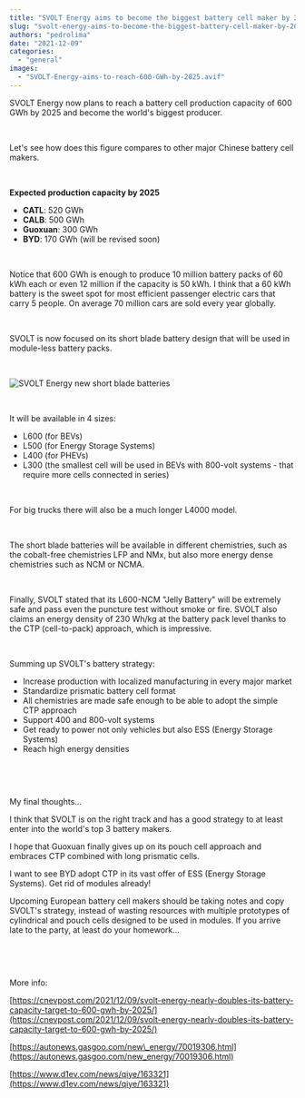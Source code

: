 ```yaml
---
title: "SVOLT Energy aims to become the biggest battery cell maker by 2025"
slug: "svolt-energy-aims-to-become-the-biggest-battery-cell-maker-by-2025"
authors: "pedrolima"
date: "2021-12-09"
categories: 
  - "general"
images: 
  - "SVOLT-Energy-aims-to-reach-600-GWh-by-2025.avif"
---
```


SVOLT Energy now plans to reach a battery cell production capacity of 600 GWh by 2025 and become the world's biggest producer.

 

Let's see how does this figure compares to other major Chinese battery cell makers.

 

**Expected production capacity by 2025**

- **CATL**: 520 GWh
- **CALB**: 500 GWh
- **Guoxuan**: 300 GWh
- **BYD**: 170 GWh (will be revised soon)

 

Notice that 600 GWh is enough to produce 10 million battery packs of 60 kWh each or even 12 million if the capacity is 50 kWh. I think that a 60 kWh battery is the sweet spot for most efficient passenger electric cars that carry 5 people. On average 70 million cars are sold every year globally.

 

SVOLT is now focused on its short blade battery design that will be used in module-less battery packs.

 

![SVOLT Energy new short blade batteries](images/SVOLT-Energy-new-short-blade-batteries.avif)

 

It will be available in 4 sizes:

- L600 (for BEVs)
- L500 (for Energy Storage Systems)
- L400 (for PHEVs)
- L300 (the smallest cell will be used in BEVs with 800-volt systems - that require more cells connected in series)

 

For big trucks there will also be a much longer L4000 model.

 

The short blade batteries will be available in different chemistries, such as the cobalt-free chemistries LFP and NMx, but also more energy dense chemistries such as NCM or NCMA.

 

Finally, SVOLT stated that its L600-NCM "Jelly Battery" will be extremely safe and pass even the puncture test without smoke or fire. SVOLT also claims an energy density of 230 Wh/kg at the battery pack level thanks to the CTP (cell-to-pack) approach, which is impressive.

 

Summing up SVOLT's battery strategy:

- Increase production with localized manufacturing in every major market
- Standardize prismatic battery cell format
- All chemistries are made safe enough to be able to adopt the simple CTP approach
- Support 400 and 800-volt systems
- Get ready to power not only vehicles but also ESS (Energy Storage Systems)
- Reach high energy densities

 

 

My final thoughts...

I think that SVOLT is on the right track and has a good strategy to at least enter into the world's top 3 battery makers.

I hope that Guoxuan finally gives up on its pouch cell approach and embraces CTP combined with long prismatic cells.

I want to see BYD adopt CTP in its vast offer of ESS (Energy Storage Systems). Get rid of modules already!

Upcoming European battery cell makers should be taking notes and copy SVOLT's strategy, instead of wasting resources with multiple prototypes of cylindrical and pouch cells designed to be used in modules. If you arrive late to the party, at least do your homework...

 

 

More info:

[https://cnevpost.com/2021/12/09/svolt-energy-nearly-doubles-its-battery-capacity-target-to-600-gwh-by-2025/](https://cnevpost.com/2021/12/09/svolt-energy-nearly-doubles-its-battery-capacity-target-to-600-gwh-by-2025/)

[https://autonews.gasgoo.com/new\_energy/70019306.html](https://autonews.gasgoo.com/new_energy/70019306.html)

[https://www.d1ev.com/news/qiye/163321](https://www.d1ev.com/news/qiye/163321)
